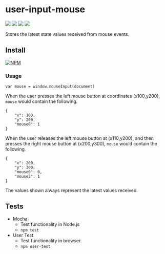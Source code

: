 # user-input-mouse

![](https://travis-ci.org/apexearth/user-input-mouse.svg)
![](http://img.shields.io/npm/v/user-input-mouse.svg?style=flat)
![](http://img.shields.io/npm/dm/user-input-mouse.svg?style=flat)
![](http://img.shields.io/npm/l/user-input-mouse.svg?style=flat)

Stores the latest state values received from mouse events.

## Install

[![NPM](https://nodei.co/npm/user-input-mouse.png)](https://nodei.co/npm/user-input-mouse/)

### Usage

    var mouse = window.mouseInput(document)

When the user presses the left mouse button at coordinates (x100,y200), `mouse` would contain the following.

    {
        "x": 100,
        "y": 200,
        "mouse0": 1
    }

When the user releases the left mouse button at (x110,y200), and then presses the right mouse button at (x200,y300), `mouse` would contain the following.

    {
        "x": 200,
        "y": 300,
        "mouse0": 0,
        "mouse2": 1
    }

The values shown always represent the latest values received.

## Tests

- Mocha
    - Test functionality in Node.js
    - `npm test`
- User Test
    - Test functionality in browser.
    - `npm user-test`
